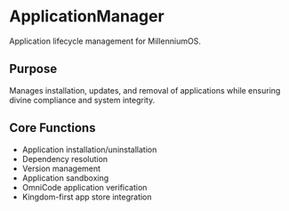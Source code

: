 # ApplicationManager

Application lifecycle management for MillenniumOS.

## Purpose
Manages installation, updates, and removal of applications while ensuring divine compliance and system integrity.

## Core Functions
- Application installation/uninstallation
- Dependency resolution
- Version management
- Application sandboxing
- OmniCode application verification
- Kingdom-first app store integration 